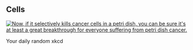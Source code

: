 ## Cells
[![Now, if it selectively kills cancer cells in a petri dish, you can be sure it's at least a great breakthrough for everyone suffering from petri dish cancer.](https://imgs.xkcd.com/comics/cells.png)](https://xkcd.com/1217/ "Now, if it selectively kills cancer cells in a petri dish, you can be sure it's at least a great breakthrough for everyone suffering from petri dish cancer.")

Your daily random xkcd
